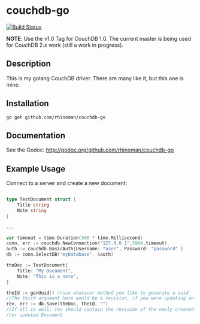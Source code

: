 couchdb-go
==========

[![Build Status](https://travis-ci.org/rhinoman/couchdb-go.svg?branch=master)](https://travis-ci.org/rhinoman/couchdb-go)

**NOTE**:  Use the v1.0 Tag for CouchDB 1.0.  The current master is being used for CouchDB 2.x work (still a work in progress).

Description
-----------

This is my golang CouchDB driver.  There are many like it, but this one is mine.


Installation
------------

```
go get github.com/rhinoman/couchdb-go
```

Documentation
-------------

See the Godoc: http://godoc.org/github.com/rhinoman/couchdb-go

Example Usage
-------------

Connect to a server and create a new document:

```go

type TestDocument struct {
	Title string
	Note string
}

...

var timeout = time.Duration(500 * time.Millisecond)
conn, err := couchdb.NewConnection("127.0.0.1",5984,timeout)
auth := couchdb.BasicAuth{Username: "user", Password: "password" }
db := conn.SelectDB("myDatabase", &auth)

theDoc := TestDocument{
	Title: "My Document",
	Note: "This is a note",
}

theId := genUuid() //use whatever method you like to generate a uuid
//The third argument here would be a revision, if you were updating an existing document
rev, err := db.Save(theDoc, theId, "")  
//If all is well, rev should contain the revision of the newly created
//or updated Document
```








